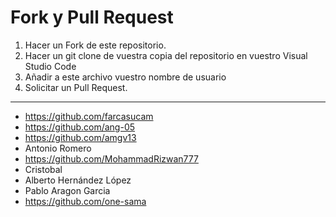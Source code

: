 # Fork y Pull Request
1. Hacer un Fork de este repositorio.
2. Hacer un git clone de vuestra copia del repositorio en vuestro Visual Studio Code
3. Añadir a este archivo vuestro nombre de usuario
4. Solicitar un Pull Request.
------------------------------------
- https://github.com/farcasucam
- https://github.com/ang-05
- https://github.com/amgv13
- Antonio Romero
- https://github.com/MohammadRizwan777
- Cristobal
- Alberto Hernández López
- Pablo Aragon Garcia
- https://github.com/one-sama

